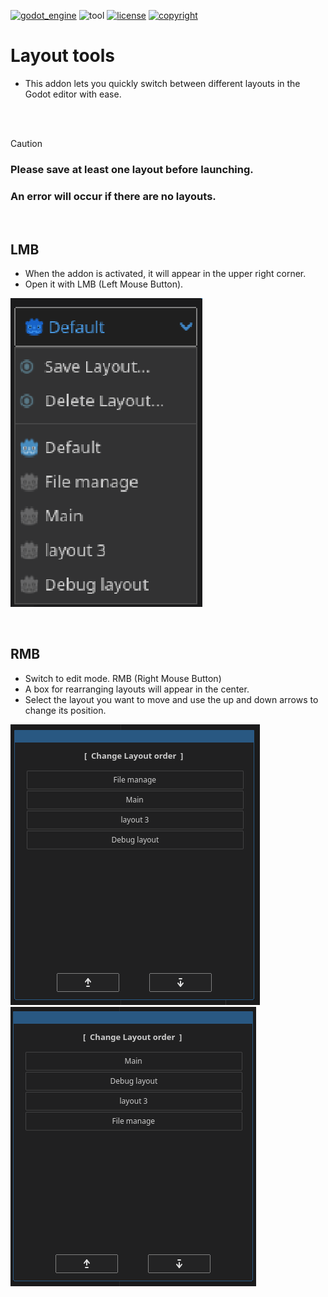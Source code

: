 [![godot_engine](https://img.shields.io/badge/godot-4.4-blue?style=for-the-badge&logoSize=auto&label=godot_engine&labelColor=blue)](https://godotengine.org/)
![tool](https://img.shields.io/badge/Addon-orange?style=for-the-badge&logoSize=auto&label=Tool&labelColor=orange)
[![license](https://img.shields.io/badge/LICENSE-white?style=for-the-badge&logoSize=auto&label=MIT&labelColor=white)](./LICENSE)
[![copyright](https://img.shields.io/badge/LICENSE-deepskyblue?style=for-the-badge&label=Copyright(c)&labelColor=deepskyblue)](./LICENSE)

# Layout tools

  - This addon lets you quickly switch between different layouts in the Godot editor with ease.


<br>
<br>

> [!CAUTION] 
> ### Please save at least one layout before launching.
> 
> ### An error will occur if there are no layouts.

<br>

## LMB

  - When the addon is activated, it will appear in the upper right corner.  
  - Open it with LMB (Left Mouse Button).

![image](addon_images/layout_tools_1.png)

<br>

## RMB
> 
  - Switch to edit mode. RMB (Right Mouse Button)
  - A box for rearranging layouts will appear in the center.
  - Select the layout you want to move and use the up and down arrows to change its position.

![image](addon_images/layout_tools_2.png)
![image](addon_images/layout_tools_3.png)




